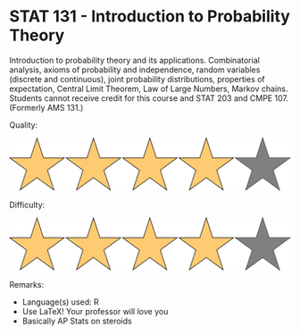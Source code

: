 # STAT 131 - Introduction to Probability Theory

Introduction to probability theory and its applications. Combinatorial analysis, axioms of probability and independence, random variables (discrete and continuous), joint probability distributions, properties of expectation, Central Limit Theorem, Law of Large Numbers, Markov chains. Students cannot receive credit for this course and STAT 203 and CMPE 107. (Formerly AMS 131.)

Quality: 

![](../Media/4star.png)

Difficulty: 

![](../Media/4star.png)

Remarks:

- Language(s) used: R
- Use LaTeX! Your professor will love you
- Basically AP Stats on steroids